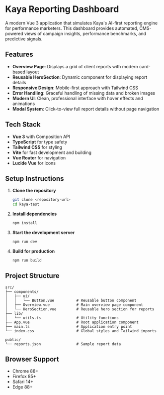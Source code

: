 # Kaya Reporting Dashboard

A modern Vue 3 application that simulates Kaya's AI-first reporting engine for performance marketers. This dashboard provides automated, CMS-powered views of campaign insights, performance benchmarks, and predictive signals.

## Features

- **Overview Page**: Displays a grid of client reports with modern card-based layout
- **Reusable HeroSection**: Dynamic component for displaying report details
- **Responsive Design**: Mobile-first approach with Tailwind CSS
- **Error Handling**: Graceful handling of missing data and broken images
- **Modern UI**: Clean, professional interface with hover effects and animations
- **Modal System**: Click-to-view full report details without page navigation

## Tech Stack

- **Vue 3** with Composition API
- **TypeScript** for type safety
- **Tailwind CSS** for styling
- **Vite** for fast development and building
- **Vue Router** for navigation
- **Lucide Vue** for icons

## Setup Instructions

1. **Clone the repository**

   ```bash
   git clone <repository-url>
   cd kaya-test
   ```

2. **Install dependencies**

   ```bash
   npm install
   ```

3. **Start the development server**

   ```bash
   npm run dev
   ```

4. **Build for production**

   ```bash
   npm run build
   ```

## Project Structure

```
src/
├── components/
│   ├── ui/
│   │   └── Button.vue          # Reusable button component
│   ├── Overview.vue            # Main overview page component
│   └── HeroSection.vue         # Reusable hero section for reports
├── lib/
│   └── utils.ts                # Utility functions
├── App.vue                     # Root application component
├── main.ts                     # Application entry point
└── index.css                   # Global styles and Tailwind imports

public/
└── reports.json                # Sample report data
```

## Browser Support

- Chrome 88+
- Firefox 85+
- Safari 14+
- Edge 88+
